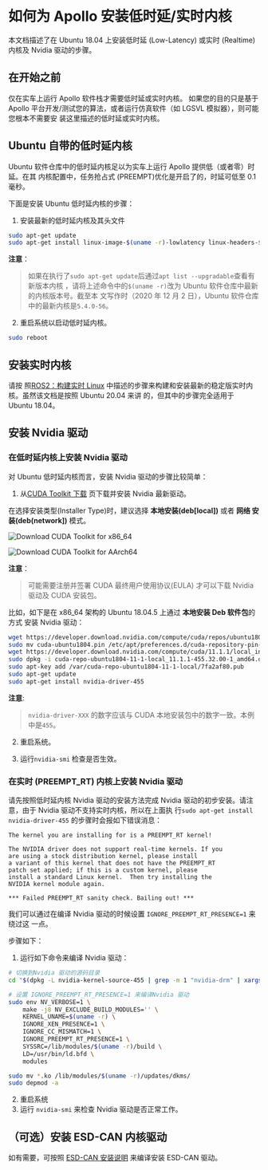 # 如何为 Apollo 安装低时延/实时内核

本文档描述了在 Ubuntu 18.04 上安装低时延 (Low-Latency) 或实时 (Realtime)内核及
Nvidia 驱动的步骤。

## 在开始之前

仅在实车上运行 Apollo 软件栈才需要低时延或实时内核。 如果您的目的只是基于 Apollo
平台开发/测试您的算法，或者运行仿真软件（如 LGSVL 模拟器），则可能您根本不需要安
装这里描述的低时延或实时内核。

## Ubuntu 自带的低时延内核

Ubuntu 软件仓库中的低时延内核足以为实车上运行 Apollo 提供低（或者零）时延。在其
内核配置中，任务抢占式 (PREEMPT)优化是开启了的，时延可低至 0.1 毫秒。

下面是安装 Ubuntu 低时延内核的步骤：

1. 安装最新的低时延内核及其头文件

```bash
sudo apt-get update
sudo apt-get install linux-image-$(uname -r)-lowlatency linux-headers-$(uname -r)-lowlatency
```

**注意**：

> 如果在执行了`sudo apt-get update`后通过`apt list --upgradable`查看有新版本内核
> ，请将上述命令中的`$(uname -r)`改为 Ubuntu 软件仓库中最新的内核版本号。截至本
> 文写作时（2020 年 12 月 2 日），Ubuntu 软件仓库中的最新内核是`5.4.0-56`。

2. 重启系统以启动低时延内核。

```bash
sudo reboot
```

## 安装实时内核

请按
照[ROS2：构建实时 Linux](https://index.ros.org/doc/ros2/Tutorials/Building-Realtime-rt_preempt-kernel-for-ROS-2)
中描述的步骤来构建和安装最新的稳定版实时内核。虽然该文档是按照 Ubuntu 20.04 来讲
的，但其中的步骤完全适用于 Ubuntu 18.04。

## 安装 Nvidia 驱动

### 在低时延内核上安装 Nvidia 驱动

对 Ubuntu 低时延内核而言，安装 Nvidia 驱动的步骤比较简单：

1. 从[CUDA Toolkit 下载](https://developer.nvidia.com/cuda-downloads?target_os=Linux)
   页下载并安装 Nvidia 最新驱动。

在选择安装类型(Installer Type)时，建议选择 **本地安装(deb[local])** 或者 **网络
安装(deb(network])** 模式。

![Download CUDA Toolkit for x86_64](images/download_cuda_x86_64.png)

![Download CUDA Toolkit for AArch64](images/download_cuda_aarch64.png)

**注意**：

> 可能需要注册并签署 CUDA 最终用户使用协议(EULA) 才可以下载 Nvidia 驱动及 CUDA
> 安装包。

比如，如下是在 x86_64 架构的 Ubuntu 18.04.5 上通过 **本地安装 Deb 软件包**的方式
安装 Nvidia 驱动：

```bash
wget https://developer.download.nvidia.com/compute/cuda/repos/ubuntu1804/x86_64/cuda-ubuntu1804.pin
sudo mv cuda-ubuntu1804.pin /etc/apt/preferences.d/cuda-repository-pin-600
wget https://developer.download.nvidia.com/compute/cuda/11.1.1/local_installers/cuda-repo-ubuntu1804-11-1-local_11.1.1-455.32.00-1_amd64.deb
sudo dpkg -i cuda-repo-ubuntu1804-11-1-local_11.1.1-455.32.00-1_amd64.deb
sudo apt-key add /var/cuda-repo-ubuntu1804-11-1-local/7fa2af80.pub
sudo apt-get update
sudo apt-get install nvidia-driver-455
```

**注意**:

> `nvidia-driver-XXX` 的数字应该与 CUDA 本地安装包中的数字一致。本例中是`455`。

2. 重启系统。

3. 运行`nvidia-smi` 检查是否生效。

### 在实时 (PREEMPT_RT) 内核上安装 Nvidia 驱动

请先按照低时延内核 Nvidia 驱动的安装方法完成 Nvidia 驱动的初步安装。请注意，由于
Nvidia 驱动不支持实时内核，所以在上面执
行`sudo apt-get install nvidia-driver-455` 的步骤时会报如下错误消息：

```text
The kernel you are installing for is a PREEMPT_RT kernel!

The NVIDIA driver does not support real-time kernels. If you
are using a stock distribution kernel, please install
a variant of this kernel that does not have the PREEMPT_RT
patch set applied; if this is a custom kernel, please
install a standard Linux kernel.  Then try installing the
NVIDIA kernel module again.

*** Failed PREEMPT_RT sanity check. Bailing out! ***
```

我们可以通过在编译 Nvidia 驱动的时候设置 `IGNORE_PREEMPT_RT_PRESENCE=1` 来绕过这
一点。

步骤如下：

1. 运行如下命令来编译 Nvidia 驱动：

```bash
# 切换到Nvidia 驱动的源码目录
cd "$(dpkg -L nvidia-kernel-source-455 | grep -m 1 "nvidia-drm" | xargs dirname)"

# 设置 IGNORE_PREEMPT_RT_PRESENCE=1 来编译Nvidia 驱动
sudo env NV_VERBOSE=1 \
    make -j8 NV_EXCLUDE_BUILD_MODULES='' \
    KERNEL_UNAME=$(uname -r) \
    IGNORE_XEN_PRESENCE=1 \
    IGNORE_CC_MISMATCH=1 \
    IGNORE_PREEMPT_RT_PRESENCE=1 \
    SYSSRC=/lib/modules/$(uname -r)/build \
    LD=/usr/bin/ld.bfd \
    modules

sudo mv *.ko /lib/modules/$(uname -r)/updates/dkms/
sudo depmod -a
```

2. 重启系统
3. 运行 `nvidia-smi` 来检查 Nvidia 驱动是否正常工作。

## （可选）安装 ESD-CAN 内核驱动

如有需要，可按照
[ESD-CAN 安装说明](https://github.com/ApolloAuto/apollo-kernel/blob/master/linux/ESDCAN-README.md)
来编译安装 ESD-CAN 驱动。
